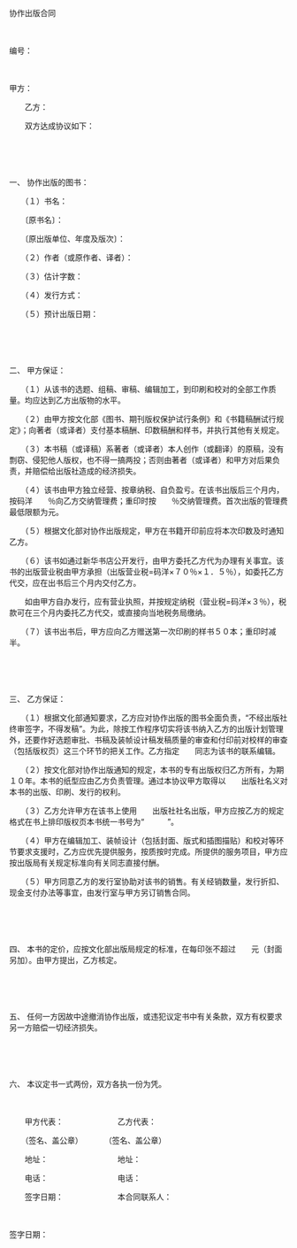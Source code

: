 



协作出版合同



 

　　　　　　　　　　　　　　　　　　　　　　　　　


 编号：
 
　　

甲方：

　　乙方：

　　双方达成协议如下：

　　

　　

一、
协作出版的图书：

　　（１）书名：

　　〔原书名〕：

　　〔原出版单位、年度及版次〕：

　　（２）作者（或原作者、译者）：

　　（３）估计字数：

　　（４）发行方式：

　　（５）预计出版日期：

　　

　　

二、
甲方保证：

　　（１）从该书的选题、组稿、审稿、编辑加工，到印刷和校对的全部工作质量。均应达到乙方出版物的水平。

　　（２）由甲方按文化部《图书、期刊版权保护试行条例》和《书籍稿酬试行规定》；向著者（或译者）支付基本稿酬、印数稿酬和样书，并执行其他有关规定。

　　（３）本书稿（或译稿）系著者（或译者）本人创作（或翻译）的原稿，没有剽窃、侵犯他人版权，也不得一搞两投；否则由著者（或译者）和甲方对后果负责，并赔偿给出版社造成的经济损失。

　　（４）该书由甲方独立经营、按章纳税、自负盈亏。在该书出版后三个月内，按码洋　　％向乙方交纳管理费；重印时按　　％交纳管理费。首次出版的管理费最低限额为元。

　　（５）根据文化部对协作出版规定，甲方在书籍开印前应将本次印数及时通知乙方。

　　（６）该书如通过新华书店公开发行，由甲方委托乙方代为办理有关事宜。该书的出版营业税由甲方承担（出版营业税=码洋×７０％×１．５％），如委托乙方代交，应在出书后三个月内交付乙方。

　　如由甲方自办发行，应有营业执照，并按规定纳税（营业税=码洋×３％），税款可在三个月内委托乙方代交，或直接向当地税务局缴纳。

　　（７）该书出书后，甲方应向乙方赠送第一次印刷的样书５０本；重印时减半。

　　

　　

三、
乙方保证：

　　（１）根据文化部通知要求，乙方应对协作出版的图书全面负责，“不经出版社终审签字，不得发稿”。为此，除按工作程序切实将该书纳入乙方的出版计划管理外，还要作好选题审批、书稿及装帧设计稿发稿质量的审查和付印前对校样的审查（包括版权页）这三个环节的把关工作。乙方指定　　同志为该书的联系编辑。

　　（２）按文化部对协作出版通知的规定，本书的专有出版权归乙方所有，为期１０年。本书的纸型应由乙方负责管理。通过本协议甲方取得以　　出版社名义对本书的出版、印刷、发行的权利。

　　（３）乙方允许甲方在该书上使用　　出版社社名出版，甲方应按乙方的规定格式在书上排印版权页本书统一书号为“　　　”。

　　（４）甲方在编辑加工、装帧设计（包括封面、版式和插图描贴）和校对等环节要求支援时，乙方应优先提供服务，按质按时完成。所提供的服务项目，甲方应按出版局有关规定标准向有关同志直接付酬。

　　（５）甲方同意乙方的发行室协助对该书的销售。有关经销数量，发行折扣、现金支付办法等事宜，由发行室与甲方另订销售合同。

　　

　　

四、
本书的定价，应按文化部出版局规定的标准，在每印张不超过　　元（封面另加）。由甲方提出，乙方核定。

　　

　　

五、
任何一方因故中途撤消协作出版，或违犯议定书中有关条款，双方有权要求另一方赔偿一切经济损失。

　　

　　

六、
本议定书一式两份，双方各执一份为凭。

　　

　　甲方代表：　　　　　　　乙方代表：

　　（签名、盖公章）　　　 （签名、盖公章）

　　地址：　　　　　　　　　地址：

　　电话：　　　　　　　　　电话：

　　签字日期：　　　　　　　本合同联系人：

　　　　　　　　　　　 


  签字日期：

